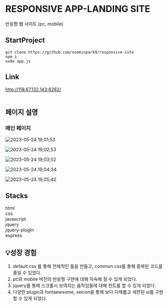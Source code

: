 # RESPONSIVE APP-LANDING SITE
반응형 웹 사이트 (pc, mobile)
<br>
## StartProject

```
git clone https://github.com/soominpark9/responsive-site
npm i
node app.js
```

## Link
http://118.67.132.143:8282/<br>
<br>

## 페이지 설명
### 메인 페이지
![2023-05-24 19;01;53](https://github.com/joy-soom/responsive-site/assets/110961576/7664d105-2290-487b-b39b-f3a24feb5674)

![2023-05-24 19;02;53](https://github.com/joy-soom/responsive-site/assets/110961576/7986d01f-2037-41e4-8387-a5039ffffe9e)

![2023-05-24 19;03;52](https://github.com/joy-soom/responsive-site/assets/110961576/03a2acb4-6031-4d27-be77-31d624e72da2)

![2023-05-24 19;04;34](https://github.com/joy-soom/responsive-site/assets/110961576/378898e9-376b-4626-a910-8e99f010a667)

![2023-05-24 19;05;42](https://github.com/joy-soom/responsive-site/assets/110961576/62686a1b-9092-41ce-83ce-dd13f24f3413)

## Stacks
html<br>
css<br>
javascript<br>
jquery<br>
jquery-plugIn<br>
express<br>

## 💡성장 경험
1. default css 를 통해 전체적인 틀을 만들고, common css를 통해 중복된 코드를 줄일 수 있었다.
2. pc와 mobile 버전의 반응형 구현에 대해 익숙해 질 수 있게 되었다.
3. jquery를 통해 스크롤시 보여지는 움직임들에 대해 컨트롤 할 수 있게 되었다.
4. 다양한 plugin과 fontaewsome, xeicon을 통해 보다 다채롭고 세련된 ui를 구현 할 수 있게 되었다.
